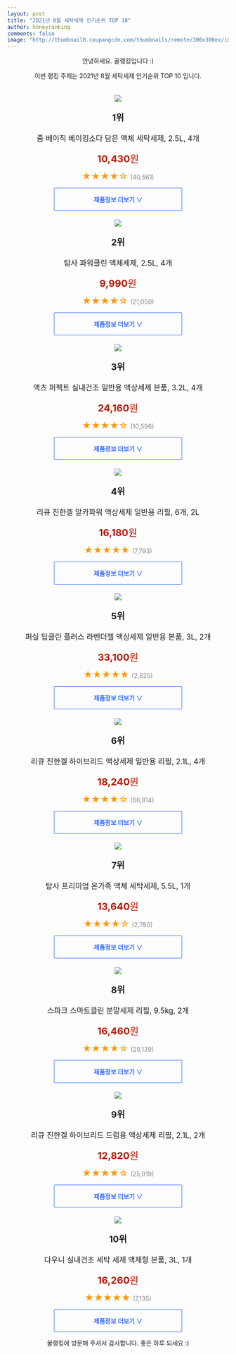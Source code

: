 ```yaml
--- 
layout: post 
title: "2021년 8월 세탁세제 인기순위 TOP 10" 
author: honeyranking 
comments: false 
image: "http://thumbnail8.coupangcdn.com/thumbnails/remote/300x300ex/image/product/image/vendoritem/2019/03/05/4351244353/ae859278-27ac-4a3f-87c2-549d78233b5f.jpg" 
--- 
```

<p style="text-align: center;">안녕하세요. 꿀랭킹입니다 :)</p> <p style="text-align: center;">이번 랭킹 주제는 2021년 8월 세탁세제 인기순위 TOP 10 입니다.</p><center><img src="http://thumbnail8.coupangcdn.com/thumbnails/remote/300x300ex/image/product/image/vendoritem/2019/03/05/4351244353/ae859278-27ac-4a3f-87c2-549d78233b5f.jpg" style="margin-top:20px" /></center> <p style="text-align: center; font-size: 20px"><b>1위</b></p> <p style="text-align: center; font-size: 17px">줌 베이직 베이킹소다 담은 액체 세탁세제, 2.5L, 4개</p> <p style="text-align: center;"><span style="color: #b61800; font-size: 22px;"><b>10,430</b>원</span></p> <p style="text-align: center;"><span style="color: #ff9600; font-size: 20px;">★★★★☆ </span><span style="color: #878787;">(40,561)</span></p> <center><a href="https://coupa.ng/b5X41P"> <div style="font-size: 14px; display: inline-block; padding: 15px 90px; color: #346aff; border-radius: 2px; border: 1px solid #346aff; cursor: pointer;"><b>제품정보 더보기 &or;</b></div> </a></center><center><img src="http://thumbnail6.coupangcdn.com/thumbnails/remote/300x300ex/image/retail/images/1111132009001354-69cedbbd-993f-4989-91db-1dc3260f61c6.jpg" style="margin-top:20px" /></center> <p style="text-align: center; font-size: 20px"><b>2위</b></p> <p style="text-align: center; font-size: 17px">탐사 파워클린 액체세제, 2.5L, 4개</p> <p style="text-align: center;"><span style="color: #b61800; font-size: 22px;"><b>9,990</b>원</span></p> <p style="text-align: center;"><span style="color: #ff9600; font-size: 20px;">★★★★☆ </span><span style="color: #878787;">(21,050)</span></p> <center><a href="https://coupa.ng/b5X41Q"> <div style="font-size: 14px; display: inline-block; padding: 15px 90px; color: #346aff; border-radius: 2px; border: 1px solid #346aff; cursor: pointer;"><b>제품정보 더보기 &or;</b></div> </a></center><center><img src="http://thumbnail10.coupangcdn.com/thumbnails/remote/300x300ex/image/retail/images/2020/05/19/20/8/c0168074-3ce3-4431-8dbe-ba8c09259890.jpg" style="margin-top:20px" /></center> <p style="text-align: center; font-size: 20px"><b>3위</b></p> <p style="text-align: center; font-size: 17px">액츠 퍼펙트 실내건조 일반용 액상세제 본품, 3.2L, 4개</p> <p style="text-align: center;"><span style="color: #b61800; font-size: 22px;"><b>24,160</b>원</span></p> <p style="text-align: center;"><span style="color: #ff9600; font-size: 20px;">★★★★☆ </span><span style="color: #878787;">(10,596)</span></p> <center><a href="https://coupa.ng/b5X41S"> <div style="font-size: 14px; display: inline-block; padding: 15px 90px; color: #346aff; border-radius: 2px; border: 1px solid #346aff; cursor: pointer;"><b>제품정보 더보기 &or;</b></div> </a></center><center><img src="http://thumbnail7.coupangcdn.com/thumbnails/remote/300x300ex/image/retail/images/2019/11/12/15/0/bcdec7f9-56d0-489a-a8fb-8aa21fd07f51.jpg" style="margin-top:20px" /></center> <p style="text-align: center; font-size: 20px"><b>4위</b></p> <p style="text-align: center; font-size: 17px">리큐 진한겔 알카파워 액상세제 일반용 리필, 6개, 2L</p> <p style="text-align: center;"><span style="color: #b61800; font-size: 22px;"><b>16,180</b>원</span></p> <p style="text-align: center;"><span style="color: #ff9600; font-size: 20px;">★★★★★ </span><span style="color: #878787;">(7,793)</span></p> <center><a href="https://coupa.ng/b5X41T"> <div style="font-size: 14px; display: inline-block; padding: 15px 90px; color: #346aff; border-radius: 2px; border: 1px solid #346aff; cursor: pointer;"><b>제품정보 더보기 &or;</b></div> </a></center><center><img src="http://thumbnail9.coupangcdn.com/thumbnails/remote/300x300ex/image/retail/images/1099096677261-0eefa6f5-e3a1-42aa-ad10-b236fb85bf77.jpg" style="margin-top:20px" /></center> <p style="text-align: center; font-size: 20px"><b>5위</b></p> <p style="text-align: center; font-size: 17px">퍼실 딥클린 플러스 라벤더젤 액상세제 일반용 본품, 3L, 2개</p> <p style="text-align: center;"><span style="color: #b61800; font-size: 22px;"><b>33,100</b>원</span></p> <p style="text-align: center;"><span style="color: #ff9600; font-size: 20px;">★★★★★ </span><span style="color: #878787;">(2,825)</span></p> <center><a href="https://coupa.ng/b5X41V"> <div style="font-size: 14px; display: inline-block; padding: 15px 90px; color: #346aff; border-radius: 2px; border: 1px solid #346aff; cursor: pointer;"><b>제품정보 더보기 &or;</b></div> </a></center><center><img src="http://thumbnail10.coupangcdn.com/thumbnails/remote/300x300ex/image/product/image/vendoritem/2019/10/01/3116820080/75fdd85a-3d01-41ea-b90a-fcb74a5b3a60.jpg" style="margin-top:20px" /></center> <p style="text-align: center; font-size: 20px"><b>6위</b></p> <p style="text-align: center; font-size: 17px">리큐 진한겔 하이브리드 액상세제 일반용 리필, 2.1L, 4개</p> <p style="text-align: center;"><span style="color: #b61800; font-size: 22px;"><b>18,240</b>원</span></p> <p style="text-align: center;"><span style="color: #ff9600; font-size: 20px;">★★★★☆ </span><span style="color: #878787;">(66,814)</span></p> <center><a href="https://coupa.ng/b5X41X"> <div style="font-size: 14px; display: inline-block; padding: 15px 90px; color: #346aff; border-radius: 2px; border: 1px solid #346aff; cursor: pointer;"><b>제품정보 더보기 &or;</b></div> </a></center><center><img src="http://thumbnail9.coupangcdn.com/thumbnails/remote/300x300ex/image/retail/images/11455333473405-7ae55dcf-2cf3-456e-8419-4627db69e70f.jpg" style="margin-top:20px" /></center> <p style="text-align: center; font-size: 20px"><b>7위</b></p> <p style="text-align: center; font-size: 17px">탐사 프리미엄 온가족 액체 세탁세제, 5.5L, 1개</p> <p style="text-align: center;"><span style="color: #b61800; font-size: 22px;"><b>13,640</b>원</span></p> <p style="text-align: center;"><span style="color: #ff9600; font-size: 20px;">★★★★☆ </span><span style="color: #878787;">(2,780)</span></p> <center><a href="https://coupa.ng/b5X41Z"> <div style="font-size: 14px; display: inline-block; padding: 15px 90px; color: #346aff; border-radius: 2px; border: 1px solid #346aff; cursor: pointer;"><b>제품정보 더보기 &or;</b></div> </a></center><center><img src="http://thumbnail9.coupangcdn.com/thumbnails/remote/300x300ex/image/retail/images/35080845225199-eb68eb6e-edd1-4456-9aee-0078d7a2bbec.jpg" style="margin-top:20px" /></center> <p style="text-align: center; font-size: 20px"><b>8위</b></p> <p style="text-align: center; font-size: 17px">스파크 스마트클린 분말세제 리필, 9.5kg, 2개</p> <p style="text-align: center;"><span style="color: #b61800; font-size: 22px;"><b>16,460</b>원</span></p> <p style="text-align: center;"><span style="color: #ff9600; font-size: 20px;">★★★★☆ </span><span style="color: #878787;">(29,139)</span></p> <center><a href="https://coupa.ng/b5X410"> <div style="font-size: 14px; display: inline-block; padding: 15px 90px; color: #346aff; border-radius: 2px; border: 1px solid #346aff; cursor: pointer;"><b>제품정보 더보기 &or;</b></div> </a></center><center><img src="http://thumbnail7.coupangcdn.com/thumbnails/remote/300x300ex/image/retail/images/283150187463422-97a45141-54df-483e-8c84-004810f28b07.jpg" style="margin-top:20px" /></center> <p style="text-align: center; font-size: 20px"><b>9위</b></p> <p style="text-align: center; font-size: 17px">리큐 진한겔 하이브리드 드럼용 액상세제 리필, 2.1L, 2개</p> <p style="text-align: center;"><span style="color: #b61800; font-size: 22px;"><b>12,820</b>원</span></p> <p style="text-align: center;"><span style="color: #ff9600; font-size: 20px;">★★★★☆ </span><span style="color: #878787;">(25,919)</span></p> <center><a href="https://coupa.ng/b5X412"> <div style="font-size: 14px; display: inline-block; padding: 15px 90px; color: #346aff; border-radius: 2px; border: 1px solid #346aff; cursor: pointer;"><b>제품정보 더보기 &or;</b></div> </a></center><center><img src="http://thumbnail7.coupangcdn.com/thumbnails/remote/300x300ex/image/retail/images/2020/06/19/13/6/999530d7-1462-4789-a379-ecc00711b62a.jpg" style="margin-top:20px" /></center> <p style="text-align: center; font-size: 20px"><b>10위</b></p> <p style="text-align: center; font-size: 17px">다우니 실내건조 세탁 세제 액체형 본품, 3L, 1개</p> <p style="text-align: center;"><span style="color: #b61800; font-size: 22px;"><b>16,260</b>원</span></p> <p style="text-align: center;"><span style="color: #ff9600; font-size: 20px;">★★★★★ </span><span style="color: #878787;">(7,135)</span></p> <center><a href="https://coupa.ng/b5X413"> <div style="font-size: 14px; display: inline-block; padding: 15px 90px; color: #346aff; border-radius: 2px; border: 1px solid #346aff; cursor: pointer;"><b>제품정보 더보기 &or;</b></div> </a></center> <p style="text-align: center;">꿀랭킹에 방문해 주셔서 감사합니다. 좋은 하루 되세요 :)</p>
